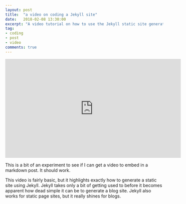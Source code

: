 ```yaml
---
layout: post
title:  "a video on coding a Jekyll site"
date:   2018-02-08 13:30:00
excerpt: "A video tutorial on how to use the Jekyll static site generator."
tag:
- coding
- post
- video
comments: true
---
```

<iframe width="560" height="315" src="https://www.youtube.com/embed/iWowJBRMtpc" frameborder="0" allowfullscreen></iframe>

This is a bit of an experiment to see if I can get a video to embed in a markdown post. It should work.

This video is fairly basic, but it highlights exactly how to generate a static site using Jekyll. Jekyll takes only a bit of getting used to before it becomes apparent how dead simple it can be to generate a blog site. Jekyll also works for static page sites, but it really shines for blogs.
